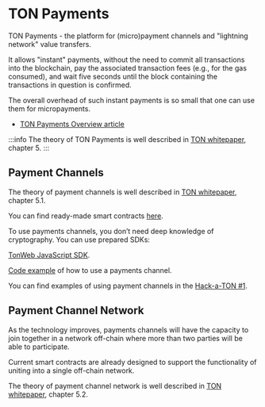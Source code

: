 # TON Payments

TON Payments - the platform for (micro)payment channels and "lightning network" value transfers. 

It allows "instant" payments, without the need to commit all transactions into the blockchain, pay the associated transaction fees (e.g., for the gas consumed), and wait five seconds until the block
containing the transactions in question is confirmed.

The overall overhead of such instant payments is so small that one can use them for micropayments.

* [TON Payments Overview article](/learn/services/payments)

:::info 
The theory of TON Payments is well described in [TON whitepaper](https://ton.org/docs/ton.pdf), chapter 5.
:::

## Payment Channels

The theory of payment channels is well described in [TON whitepaper](https://ton.org/docs/ton.pdf), chapter 5.1.

You can find ready-made smart contracts [here](https://github.com/ton-blockchain/payment-channels).

To use payments channels, you don’t need deep knowledge of cryptography. You can use prepared SDKs:

[TonWeb JavaScript SDK](https://github.com/toncenter/tonweb).

[Code example](https://github.com/toncenter/payment-channels-example) of how to use a payments channel.

You can find examples of using payment channels in the [Hack-a-TON #1](https://ton.org/hack-a-ton-1).

## Payment Channel Network

As the technology improves, payments channels will have the capacity to join together in a network off-chain where more than two parties will be able to participate.

Current smart contracts are already designed to support the functionality of uniting into a single off-chain network.

The theory of payment channel network is well described in [TON whitepaper](https://ton.org/docs/ton.pdf), chapter 5.2.
